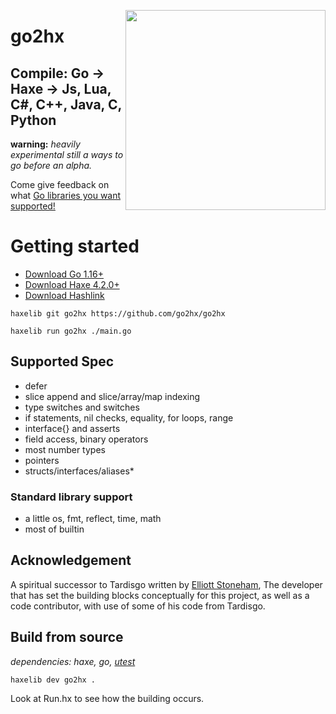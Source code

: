 <p align="left"><img src="logo.svg" width="320" align="right"/></p>

go2hx
==========
## Compile: Go -> Haxe -> Js, Lua, C#, C++, Java, C, Python

**warning:** *heavily experimental still a ways to go before an alpha.*

Come give feedback on what [Go libraries you want  supported!](https://github.com/go2hx/go2hx/issues/67)


# Getting started
* [Download Go 1.16+](https://golang.org/dl/)
* [Download Haxe 4.2.0+](https://haxe.org/download/)
* [Download Hashlink](https://hashlink.haxe.org/)
```
haxelib git go2hx https://github.com/go2hx/go2hx
```

```
haxelib run go2hx ./main.go
```

## Supported Spec

* defer
* slice append and slice/array/map indexing
* type switches and switches
* if statements, nil checks, equality, for loops, range
* interface{} and asserts
* field access, binary operators
* most number types
* pointers
* structs/interfaces/aliases*

### Standard library support

* a little os, fmt, reflect, time, math
* most of builtin

## Acknowledgement

A spiritual successor to Tardisgo written by [Elliott Stoneham](https://github.com/elliott5), The developer that has set the building blocks conceptually for this project, as well as a code contributor, with use of some of his code from Tardisgo.

## Build from source

*dependencies: haxe, go, [utest](https://github.com/haxe-utest/utest)*

```
haxelib dev go2hx .
```
Look at Run.hx to see how the building occurs.